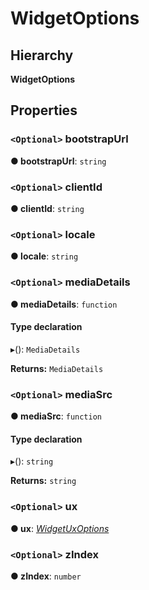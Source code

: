# WidgetOptions

## Hierarchy

**WidgetOptions**

## Properties

### `<Optional>` bootstrapUrl <a id="bootstrapurl"></a>

**● bootstrapUrl**: `string`

### `<Optional>` clientId <a id="clientid"></a>

**● clientId**: `string`

### `<Optional>` locale <a id="locale"></a>

**● locale**: `string`

### `<Optional>` mediaDetails <a id="mediadetails"></a>

**● mediaDetails**: `function`

#### Type declaration

▸\(\): `MediaDetails`

**Returns:** `MediaDetails`

### `<Optional>` mediaSrc <a id="mediasrc"></a>

**● mediaSrc**: `function`

#### Type declaration

▸\(\): `string`

**Returns:** `string`

### `<Optional>` ux <a id="ux"></a>

**● ux**: [_WidgetUxOptions_](annotoplayer.widgetuxoptions.md)

### `<Optional>` zIndex <a id="zindex"></a>

**● zIndex**: `number`

